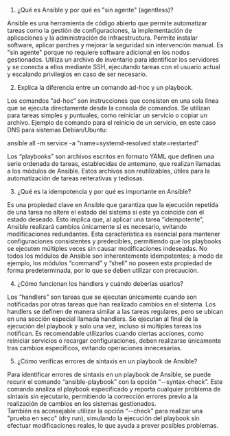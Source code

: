 1. ¿Qué es Ansible y por qué es "sin agente" (agentless)? 

Ansible es una herramienta de código abierto que permite automatizar tareas como la gestión de configuraciones, la implementación de aplicaciones y la administración de infraestructura. Permite instalar software, aplicar parches y mejorar la seguridad sin intervención manual.
Es "sin agente" porque no requiere software adicional en los nodos gestionados. Utiliza un archivo de inventario para identificar los servidores y se conecta a ellos mediante SSH, ejecutando tareas con el usuario actual y escalando privilegios en caso de ser necesario. 

2. Explica la diferencia entre un comando ad-hoc y un playbook. 

Los comandos “ad-hoc” son instrucciones que consisten en una sola línea que se ejecuta directamente desde la consola de comandos. Se utilizan para tareas simples y puntuales, como reiniciar un servicio o copiar un archivo. 
Ejemplo de comando para el reinicio de un servicio, en este caso DNS para sistemas Debian/Ubuntu: 

ansible all -m service -a "name=systemd-resolved state=restarted" 

Los “playbooks” son archivos escritos en formato YAML que definen una serie ordenada de tareas, establecidas de antemano, que realizan llamadas a los módulos de Ansible. Estos archivos son reutilizables, útiles para la automatización de tareas reiterativas y tediosas. 

3. ¿Qué es la idempotencia y por qué es importante en Ansible? 

Es una propiedad clave en Ansible que garantiza que la ejecución repetida de una tarea no altere el estado del sistema si este ya coincide con el estado deseado. Esto implica que, al aplicar una tarea “idempotente”, Ansible realizará cambios únicamente si es necesario, evitando modificaciones redundantes. Esta característica es esencial para mantener configuraciones consistentes y predecibles, permitiendo que los playbooks se ejecuten múltiples veces sin causar modificaciones indeseadas. 
No todos los módulos de Ansible son inherentemente idempotentes; a modo de ejemplo, los módulos “command” y “shell” no poseen esta propiedad de forma predeterminada, por lo que se deben utilizar con precaución. 

4. ¿Cómo funcionan los handlers y cuándo deberías usarlos? 

Los “handlers” son tareas que se ejecutan únicamente cuando son notificadas por otras tareas que han realizado cambios en el sistema. Los handlers se definen de manera similar a las tareas regulares, pero se ubican en una sección especial llamada handlers. Se ejecutan al final de la ejecución del playbook y solo una vez, incluso si múltiples tareas los notifican. Es recomendable utilizarlos cuando ciertas acciones, como reiniciar servicios o recargar configuraciones, deben realizarse únicamente tras cambios específicos, evitando operaciones innecesarias. 

5. ¿Cómo verificas errores de sintaxis en un playbook de Ansible? 
 
Para identificar errores de sintaxis en un playbook de Ansible, se puede recurir el comando “ansible-playbook” con la opción “--syntax-check”. Este comando analiza el playbook especificado y reporta cualquier problema de sintaxis sin ejecutarlo, permitiendo la corrección errores previo a la realización de cambios en los sistemas gestionados.  
También es aconsejable utilizar la opción “--check” para realizar una "prueba en seco" (dry run), simulando la ejecución del playbook sin efectuar modificaciones reales, lo que ayuda a prever posibles problemas. 
